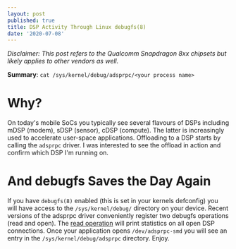 ```yaml
---
layout: post
published: true
title: DSP Activity Through Linux debugfs(8)
date: '2020-07-08'
---
```

*Disclaimer: This post refers to the Qualcomm Snapdragon 8xx chipsets but likely applies to other vendors as well.*

**Summary**: `cat /sys/kernel/debug/adsprpc/<your process name>`

# Why?
On today's mobile SoCs you typically see several flavours of DSPs including mDSP (modem), sDSP (sensor), cDSP (compute). The latter is increasingly used to accelerate user-space applications. Offloading to a DSP starts by calling the `adsprpc` driver. I was interested to see the offload in action and confirm which DSP I'm running on.

# And debugfs Saves the Day Again
If you have `debugfs(8)` enabled (this is set in your kernels defconfig) you will have access to the `/sys/kernel/debug/` directory on your device. Recent versions of the adsprpc driver conveniently register two debugfs operations (read and open). The [read operation](https://github.com/realme-kernel-opensource/realme2pro_P-kernel-source/blob/f99e10e256055c9ac261ce3ee5c91d74f1e882b2/drivers/char/adsprpc.c#L2487) will print statistics on all open DSP connections. Once your application opens `/dev/adsprpc-smd` you will see an entry in the `/sys/kernel/debug/adsprpc` directory. Enjoy.

